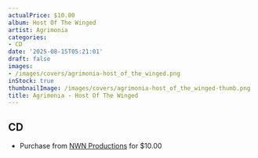 ```yaml
---
actualPrice: $10.00
album: Host Of The Winged
artist: Agrimonia
categories:
- CD
date: '2025-08-15T05:21:01'
draft: false
images:
- /images/covers/agrimonia-host_of_the_winged.png
inStock: true
thumbnailImage: /images/covers/agrimonia-host_of_the_winged-thumb.png
title: Agrimonia - Host Of The Winged
---
```


## CD
* Purchase from [NWN Productions](http://shop.nwnprod.com/index.php?route=product/product&path=93&product_id=8953&sort=pd.name&order=ASC) for $10.00
